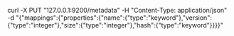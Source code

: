 curl -X PUT "127.0.0.1:9200/metadata" -H "Content-Type: application/json" -d "{\"mappings\":{\"properties\":{\"name\":{\"type\":\"keyword\"},\"version\":{\"type\":\"integer\"},\"size\":{\"type\":\"integer\"},\"hash\":{\"type\":\"keyword\"}}}}"